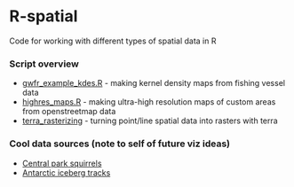 # R-spatial
Code for working with different types of spatial data in R

### Script overview
- [gwfr_example_kdes.R](gfwr_example_kdes.R) - making kernel density maps from fishing vessel data
- [highres_maps.R](highres_maps.R) - making ultra-high resolution maps of custom areas from openstreetmap data
- [terra_rasterizing](terra_rasterizing) - turning point/line spatial data into rasters with terra

### Cool data sources (note to self of future viz ideas)
- [Central park squirrels](https://data.cityofnewyork.us/Environment/2018-Squirrel-Census-Fur-Color-Map/fak5-wcft)
- [Antarctic iceberg tracks](https://github.com/chrieke/iceberg-locations-data)
